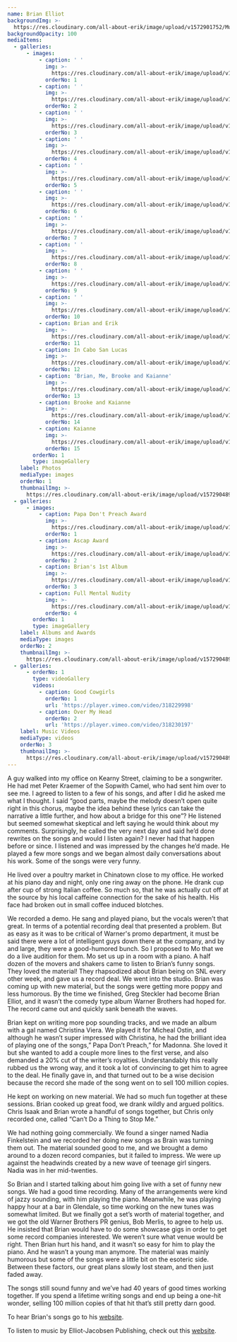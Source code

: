```yaml
---
name: Brian Elliot
backgroundImg: >-
  https://res.cloudinary.com/all-about-erik/image/upload/v1572901752/Musical%20Journey/Musical%20Friends/Friends/Brian%20Elliot/Background_Thumbnails/Background_brianelliot-studio_it6tv0.jpg
backgroundOpacity: 100
mediaItems:
  - galleries:
      - images:
          - caption: ' '
            img: >-
              https://res.cloudinary.com/all-about-erik/image/upload/v1572901742/Musical%20Journey/Musical%20Friends/Friends/Brian%20Elliot/1_Photos/1Brian_movvwd.jpg
            orderNo: 1
          - caption: ' '
            img: >-
              https://res.cloudinary.com/all-about-erik/image/upload/v1572901743/Musical%20Journey/Musical%20Friends/Friends/Brian%20Elliot/1_Photos/2Brain_tfuzs3.jpg
            orderNo: 2
          - caption: ' '
            img: >-
              https://res.cloudinary.com/all-about-erik/image/upload/v1572901744/Musical%20Journey/Musical%20Friends/Friends/Brian%20Elliot/1_Photos/3Brian_eimcow.jpg
            orderNo: 3
          - caption: ' '
            img: >-
              https://res.cloudinary.com/all-about-erik/image/upload/v1572901743/Musical%20Journey/Musical%20Friends/Friends/Brian%20Elliot/1_Photos/4Brian_lfiae9.jpg
            orderNo: 4
          - caption: ' '
            img: >-
              https://res.cloudinary.com/all-about-erik/image/upload/v1572901743/Musical%20Journey/Musical%20Friends/Friends/Brian%20Elliot/1_Photos/5Brian_c7pdsd.jpg
            orderNo: 5
          - caption: ' '
            img: >-
              https://res.cloudinary.com/all-about-erik/image/upload/v1572901742/Musical%20Journey/Musical%20Friends/Friends/Brian%20Elliot/1_Photos/6Brain_yyevle.jpg
            orderNo: 6
          - caption: ' '
            img: >-
              https://res.cloudinary.com/all-about-erik/image/upload/v1572901741/Musical%20Journey/Musical%20Friends/Friends/Brian%20Elliot/1_Photos/7Brian_nbyvxg.jpg
            orderNo: 7
          - caption: ' '
            img: >-
              https://res.cloudinary.com/all-about-erik/image/upload/v1572901744/Musical%20Journey/Musical%20Friends/Friends/Brian%20Elliot/1_Photos/8Brian_a99ubd.jpg
            orderNo: 8
          - caption: ' '
            img: >-
              https://res.cloudinary.com/all-about-erik/image/upload/v1572901744/Musical%20Journey/Musical%20Friends/Friends/Brian%20Elliot/1_Photos/9Brian_sf55zy.jpg
            orderNo: 9
          - caption: ' '
            img: >-
              https://res.cloudinary.com/all-about-erik/image/upload/v1572901745/Musical%20Journey/Musical%20Friends/Friends/Brian%20Elliot/1_Photos/10Brian_fq67ew.jpg
            orderNo: 10
          - caption: Brian and Erik
            img: >-
              https://res.cloudinary.com/all-about-erik/image/upload/v1572901742/Musical%20Journey/Musical%20Friends/Friends/Brian%20Elliot/1_Photos/Brian_Erik_ufsjsq.jpg
            orderNo: 11
          - caption: In Cabo San Lucas
            img: >-
              https://res.cloudinary.com/all-about-erik/image/upload/v1572901750/Musical%20Journey/Musical%20Friends/Friends/Brian%20Elliot/4_Memorabilia/InCaboSanLucas_zfl2dh.jpg
            orderNo: 12
          - caption: 'Brian, Me, Brooke and Kaianne'
            img: >-
              https://res.cloudinary.com/all-about-erik/image/upload/v1572901748/Musical%20Journey/Musical%20Friends/Friends/Brian%20Elliot/4_Memorabilia/BriansChildren/Brian_Erik_Kaianne_Brooke_w61evx.jpg
            orderNo: 13
          - caption: Brooke and Kaianne
            img: >-
              https://res.cloudinary.com/all-about-erik/image/upload/v1572901749/Musical%20Journey/Musical%20Friends/Friends/Brian%20Elliot/4_Memorabilia/BriansChildren/Brooke_Kaianne_wxg7rc.jpg
            orderNo: 14
          - caption: Kaianne
            img: >-
              https://res.cloudinary.com/all-about-erik/image/upload/v1572901749/Musical%20Journey/Musical%20Friends/Friends/Brian%20Elliot/4_Memorabilia/BriansChildren/Kaianne_tnknfv.jpg
            orderNo: 15
        orderNo: 1
        type: imageGallery
    label: Photos
    mediaType: images
    orderNo: 1
    thumbnailImg: >-
      https://res.cloudinary.com/all-about-erik/image/upload/v1572904890/Musical%20Journey/Musical%20Friends/Friends/Brian%20Elliot/Background_Thumbnails/Thumbnail_1_3Brian_faqyu6.jpg
  - galleries:
      - images:
          - caption: Papa Don't Preach Award
            img: >-
              https://res.cloudinary.com/all-about-erik/image/upload/v1572901745/Musical%20Journey/Musical%20Friends/Friends/Brian%20Elliot/2_Albums%20and%20Awards/PapaDontPreachAwards/PapaDontPreach_ccauta.jpg
            orderNo: 1
          - caption: Ascap Award
            img: >-
              https://res.cloudinary.com/all-about-erik/image/upload/v1572901745/Musical%20Journey/Musical%20Friends/Friends/Brian%20Elliot/2_Albums%20and%20Awards/PapaDontPreachAwards/BrianAscap_nu3f16.jpg
            orderNo: 2
          - caption: Brian's 1st Album
            img: >-
              https://res.cloudinary.com/all-about-erik/image/upload/v1572901746/Musical%20Journey/Musical%20Friends/Friends/Brian%20Elliot/2_Albums%20and%20Awards/BrianAlbums/Brians_1stalbum_nwwgit.jpg
            orderNo: 3
          - caption: Full Mental Nudity
            img: >-
              https://res.cloudinary.com/all-about-erik/image/upload/v1572901745/Musical%20Journey/Musical%20Friends/Friends/Brian%20Elliot/2_Albums%20and%20Awards/BrianAlbums/FullMentalNudity_knw7sd.jpg
            orderNo: 4
        orderNo: 1
        type: imageGallery
    label: Albums and Awards
    mediaType: images
    orderNo: 2
    thumbnailImg: >-
      https://res.cloudinary.com/all-about-erik/image/upload/v1572904890/Musical%20Journey/Musical%20Friends/Friends/Brian%20Elliot/Background_Thumbnails/Thumbnail_2_PapaDontPreach_he1yqu.jpg
  - galleries:
      - orderNo: 1
        type: videoGallery
        videos:
          - caption: Good Cowgirls
            orderNo: 1
            url: 'https://player.vimeo.com/video/318229998'
          - caption: Over My Head
            orderNo: 2
            url: 'https://player.vimeo.com/video/318230197'
    label: Music Videos
    mediaType: videos
    orderNo: 3
    thumbnailImg: >-
      https://res.cloudinary.com/all-about-erik/image/upload/v1572904891/Musical%20Journey/Musical%20Friends/Friends/Brian%20Elliot/Background_Thumbnails/Thumbnail_3_FullMentalNudity-thumb_aew3ri.jpg
---
```

A guy walked into my office on Kearny Street, claiming to be a songwriter. He had met Peter Kraemer of the Sopwith Camel, who had sent him over to see me. I agreed to listen to a few of his songs, and after I did he asked me what I thought. I said “good parts, maybe the melody doesn’t open quite right in this chorus, maybe the idea behind these lyrics can take the narrative a little further, and how about a bridge for this one”? He listened but seemed somewhat skeptical and left saying he would think about my comments. Surprisingly, he called the very next day and said he’d done rewrites on the songs and would I listen again? I never had that happen before or since. I listened and was impressed by the changes he’d made. He played a few more songs and we began almost daily conversations about his work. Some of the songs were very funny.

He lived over a poultry market in Chinatown close to my office. He worked at his piano day and night, only one ring away on the phone. He drank cup after cup of strong Italian coffee. So much so, that he was actually cut off at the source by his local caffeine connection for the sake of his health. His face had broken out in small coffee induced blotches.

We recorded a demo. He sang and played piano, but the vocals weren’t that great. In terms of a potential recording deal that presented a problem. But as easy as it was to be critical of Warner's promo department, it must be said there were a lot of intelligent guys down there at the company, and by and large, they were a good-humored bunch. So I proposed to Mo that we do a live audition for them. Mo set us up in a room with a piano. A half dozen of the movers and shakers came to listen to Brian’s funny songs. They loved the material! They rhapsodized about Brian being on SNL every other week, and gave us a record deal. We went into the studio. Brian was coming up with new material, but the songs were getting more poppy and less humorous. By the time we finished, Greg Steckler had become Brian Elliot, and it wasn’t the comedy type album Warner Brothers had hoped for. The record came out and quickly sank beneath the waves.

Brian kept on writing more pop sounding tracks, and we made an album with a gal named Christina Viera. We played it for Micheal Ostin, and although he wasn’t super impressed with Christina, he had the brilliant idea of playing one of the songs,” Papa Don’t Preach,” for Madonna. She loved it but she wanted to add a couple more lines to the first verse, and also demanded a 20% cut of the writer’s royalties. Understandably this really rubbed us the wrong way, and it took a lot of convincing to get him to agree to the deal. He finally gave in, and that turned out to be a wise decision because the record she made of the song went on to sell 100 million copies.

He kept on working on new material. We had so much fun together at these sessions. Brian cooked up great food, we drank wildly and argued politics. Chris Isaak and Brian wrote a handful of songs together, but Chris only recorded one, called “Can’t Do a Thing to Stop Me.”

We had nothing going commercially. We found a singer named Nadia Finkelstein and we recorded her doing new songs as Brain was turning them out. The material sounded good to me, and we brought a demo around to a dozen record companies, but it failed to impress. We were up against the headwinds created by a new wave of teenage girl singers. Nadia was in her mid-twenties.

So Brian and I started talking about him going live with a set of funny new songs. We had a good time recording. Many of the arrangements were kind of jazzy sounding, with him playing the piano. Meanwhile, he was playing happy hour at a bar in Glendale, so time working on the new tunes was somewhat limited. But we finally got a set’s worth of material together, and we got the old Warner Brothers PR genius, Bob Merlis, to agree to help us. He insisted that Brian would have to do some showcase gigs in order to get some record companies interested. We weren’t sure what venue would be right. Then Brian hurt his hand, and it wasn’t so easy for him to play the piano. And he wasn’t a young man anymore. The material was mainly humorous but some of the songs were a little bit on the esoteric side. Between these factors, our great plans slowly lost steam, and then just faded away.

The songs still sound funny and we’ve had 40 years of good times working together. If you spend a lifetime writing songs and end up being a one-hit wonder, selling 100 million copies of that hit that’s still pretty darn good.

To hear Brian's songs go to his [website](http://www.mrbrianelliot.com/).

To listen to music by Elliot-Jacobsen Publishing, check out this [website](http://www.elliotjacobsenmusicpublishing.com/).
